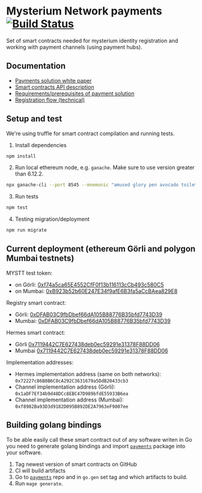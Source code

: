 # Mysterium Network payments [![Build Status](https://travis-ci.com/mysteriumnetwork/payments-smart-contracts.svg?token=t9FwiYsxwDxkJWnSMpfr&branch=master)](https://travis-ci.com/mysteriumnetwork/payments-smart-contracts)

Set of smart contracts needed for mysterium identity registration and working with payment channels (using payment hubs).

## Documentation

* [Payments solution white paper](docs/paper/accountant-pattern.pdf)
* [Smart contracts API description](docs/smart-contracts.md)
* [Requirements/prerequisites of payment solution](docs/prerequisites.md)
* [Registration flow (technical)](docs/registration-flow.md)

## Setup and test

We're using truffle for smart contract compilation and running tests.

1. Install dependencies

```bash
npm install
```

2. Run local ethereum node, e.g. `ganache`. Make sure to use version greater than 6.12.2.

```bash
npx ganache-cli --port 8545 --mnemonic "amused glory pen avocado toilet dragon entry kitchen cliff retreat canyon danger"
```

3. Run tests

```bash
npm test
```

4. Testing migration/deployment
```bash
npm run migrate
```

## Current deployment (ethereum Görli and polygon Mumbai testnets)

MYSTT test token:
- on Görli: [0xf74a5ca65E4552CfF0f13b116113cCb493c580C5](https://goerli.etherscan.io/address/0xf74a5ca65E4552CfF0f13b116113cCb493c580C5)
- on Mumbai: [0xB923b52b60E247E34f9afE6B3fa5aCcBAea829E8](https://explorer-mumbai.maticvigil.com/tokens/0xB923b52b60E247E34f9afE6B3fa5aCcBAea829E8/token-transfers)

Registry smart contract:
- Görli: [0xDFAB03C9fbDbef66dA105B88776B35bfd7743D39](https://goerli.etherscan.io/address/0xDFAB03C9fbDbef66dA105B88776B35bfd7743D39)
- Mumbai: [0xDFAB03C9fbDbef66dA105B88776B35bfd7743D39](https://explorer-mumbai.maticvigil.com/address/0xDFAB03C9fbDbef66dA105B88776B35bfd7743D39/transactions)

Hermes smart contract:
- Görli [0x7119442C7E627438deb0ec59291e31378F88DD06](https://goerli.etherscan.io/address/0x7119442C7E627438deb0ec59291e31378F88DD06)
- Mumbai [0x7119442C7E627438deb0ec59291e31378F88DD06](https://explorer-mumbai.maticvigil.com/address/0x7119442C7E627438deb0ec59291e31378F88DD06/transactions)

Implementation addresses:
- Hermes implementation address (same on both networks): `0x72227c86B8B6C0cA292C3631679a5DdB20433cb3`
- Channel implementation address (Görli): `0x1aDF7Ef34b9d48DCc8EBC47D989bfdE55933B6ea`
- Channel implementation address (Mumbai): `0xf8982Ba93D3d9182D095B892DE2A7963eF9807ee`

## Building golang bindings

To be able easily call these smart contract out of any software writen in Go you need to generate golang bindings and import [`payments`](https://github.com/mysteriumnetwork/payments) package into your software.

1. Tag newest version of smart contracts on GitHub
2. CI will build artifacts
3. Go to [`payments`](https://github.com/mysteriumnetwork/payments) repo and in `go.gen` set tag and which artifacts to build.
4. Run `mage generate`.
